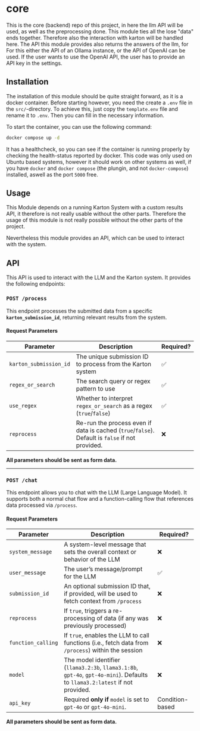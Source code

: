 # core
This is the core (backend) repo of this project, in here the llm API will be used, as well as the preprocessing done. This module ties all the lose "data" ends together.
Therefore also the interaction with karton will be handled here.
The API this module provides also returns the answers of the llm, for 
For this either the API of an Ollama instance, or the API of OpenAI can be used.
If the user wants to use the OpenAI API, the user has to provide an API key in the settings.

## Installation
The installation of this module should be quite straight forward, as it is a docker container. Before starting however, you need the create a `.env` file in the `src/`-directory. To achieve this, just copy the `template.env` file and rename it to `.env`. Then you can fill in the necessary information.

To start the container, you can use the following command:
```bash
docker compose up -d
```

It has a healthcheck, so you can see if the container is running properly by checking the health-status reported by docker.
This code was only used on Ubuntu based systems, however it should work on other systems as well, if you have `docker` and `docker compose` (the plungin, and not `docker-compose`) installed, aswell as the port `5000` free.

## Usage
This Module depends on a running Karton System with a custom results API, it therefore is not really usable without the other parts. Therefore the usage of this module is not really possible without the other parts of the project.

Nevertheless this module provides an API, which can be used to interact with the system.

## API
This API is used to interact with the LLM and the Karton system. It provides the following endpoints:
### `POST /process`
This endpoint processes the submitted data from a specific **`karton_submission_id`**, returning relevant results from the system.

#### Request Parameters

| **Parameter**          | **Description**                                                                                  | **Required?** |
|------------------------|--------------------------------------------------------------------------------------------------|---------------|
| `karton_submission_id` | The unique submission ID to process from the Karton system                                      | ✅            |
| `regex_or_search`      | The search query or regex pattern to use                                                        | ✅            |
| `use_regex`            | Whether to interpret `regex_or_search` as a regex (`true`/`false`)                               | ✅            |
| `reprocess`            | Re-run the process even if data is cached (`true`/`false`). Default is `false` if not provided. | ❌            |

**All parameters should be sent as form data.**

---

### `POST /chat`
This endpoint allows you to chat with the LLM (Large Language Model). It supports both a normal chat flow and a function-calling flow that references data processed via `/process`.

#### Request Parameters

| **Parameter**       | **Description**                                                                                    | **Required?** |
|---------------------|----------------------------------------------------------------------------------------------------|---------------|
| `system_message`    | A system-level message that sets the overall context or behavior of the LLM                        | ❌            |
| `user_message`      | The user’s message/prompt for the LLM                                                              | ✅            |
| `submission_id`     | An optional submission ID that, if provided, will be used to fetch context from `/process`         | ❌            |
| `reprocess`         | If `true`, triggers a re-processing of data (if any was previously processed)                       | ❌            |
| `function_calling`  | If `true`, enables the LLM to call functions (i.e., fetch data from `/process`) within the session | ❌            |
| `model`             | The model identifier (`llama3.2:3b`, `llama3.1:8b`, `gpt-4o`, `gpt-4o-mini`). Defaults to `llama3.2:latest` if not provided. | ❌ |
| `api_key`           | Required **only if** `model` is set to `gpt-4o` or `gpt-4o-mini`.                                  | Condition-based |

**All parameters should be sent as form data.**
